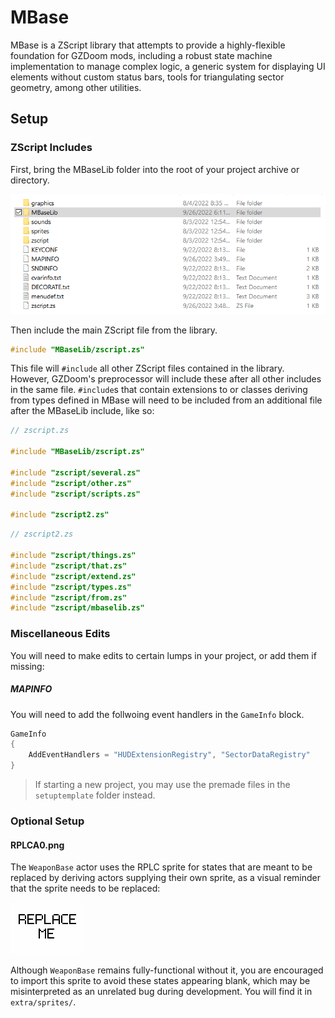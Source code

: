 # MBase

MBase is a ZScript library that attempts to provide a highly-flexible foundation for
GZDoom mods, including a robust state machine implementation to manage complex logic,
a generic system for displaying UI elements without custom status bars, tools for
triangulating sector geometry, among other utilities.

## Setup

### ZScript Includes

First, bring the MBaseLib folder into the root of your project archive or directory.

![Example directory structure](doc/setup-1.png)

Then include the main ZScript file from the library.
```c
#include "MBaseLib/zscript.zs"
```
This file will `#include` all other ZScript files contained in the library. However,
GZDoom's preprocessor will include these after all other includes in the same file.
`#include`s that contain extensions to or classes deriving from types defined in MBase
will need to be included from an additional file after the MBaseLib include, like so:
```c
// zscript.zs

#include "MBaseLib/zscript.zs"

#include "zscript/several.zs"
#include "zscript/other.zs"
#include "zscript/scripts.zs"

#include "zscript2.zs"
```
```c
// zscript2.zs

#include "zscript/things.zs"
#include "zscript/that.zs"
#include "zscript/extend.zs"
#include "zscript/types.zs"
#include "zscript/from.zs"
#include "zscript/mbaselib.zs"

```

### Miscellaneous Edits

You will need to make edits to certain lumps in your project, or add them if missing:

##### MAPINFO

You will need to add the follwoing event handlers in the `GameInfo` block.
```cs
GameInfo
{
	AddEventHandlers = "HUDExtensionRegistry", "SectorDataRegistry"
}
```
> If starting a new project, you may use the premade files in the `setuptemplate`
> folder instead.

### Optional Setup

#### RPLCA0.png

The `WeaponBase` actor uses the RPLC sprite for states that are meant to be replaced
by deriving actors supplying their own sprite, as a visual reminder that the sprite
needs to be replaced:

![Replace Me image](extra/sprites/RPLCA0.png)

Although `WeaponBase` remains fully-functional without it, you are encouraged to
import this sprite to avoid these states appearing blank, which may be misinterpreted
as an unrelated bug during development. You will find it in `extra/sprites/`.
